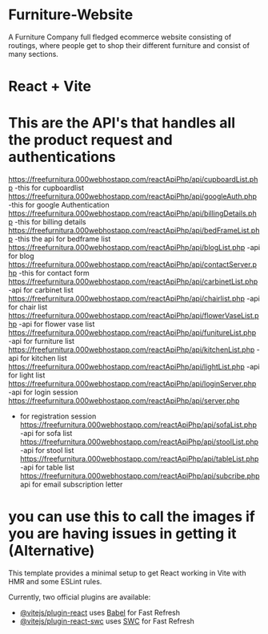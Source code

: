 # Furniture-Website

A Furniture Company full fledged ecommerce website consisting of routings, where people get to shop their different furniture and consist of many sections.

# React + Vite

# This are the API's that handles all the product request and authentications

https://freefurnitura.000webhostapp.com/reactApiPhp/api/cupboardList.php
-this for cupboardlist
https://freefurnitura.000webhostapp.com/reactApiPhp/api/googleAuth.php
-this for google Authentication
https://freefurnitura.000webhostapp.com/reactApiPhp/api/billingDetails.php
-this for billing details
https://freefurnitura.000webhostapp.com/reactApiPhp/api/bedFrameList.php
-this the api for bedframe list
https://freefurnitura.000webhostapp.com/reactApiPhp/api/blogList.php
-api for blog
https://freefurnitura.000webhostapp.com/reactApiPhp/api/contactServer.php
-this for contact form
https://freefurnitura.000webhostapp.com/reactApiPhp/api/carbinetList.php
-api for carbinet list
https://freefurnitura.000webhostapp.com/reactApiPhp/api/chairlist.php
-api for chair list
https://freefurnitura.000webhostapp.com/reactApiPhp/api/flowerVaseList.php
-api for flower vase list
https://freefurnitura.000webhostapp.com/reactApiPhp/api/funitureList.php
-api for furniture list
https://freefurnitura.000webhostapp.com/reactApiPhp/api/kitchenList.php
-api for kitchen list
https://freefurnitura.000webhostapp.com/reactApiPhp/api/lightList.php
-api for light list
https://freefurnitura.000webhostapp.com/reactApiPhp/api/loginServer.php
-api for login session
https://freefurnitura.000webhostapp.com/reactApiPhp/api/server.php

- for registration session
  https://freefurnitura.000webhostapp.com/reactApiPhp/api/sofaList.php
  -api for sofa list
  https://freefurnitura.000webhostapp.com/reactApiPhp/api/stoolList.php
  -api for stool list
  https://freefurnitura.000webhostapp.com/reactApiPhp/api/tableList.php
  -api for table list
  https://freefurnitura.000webhostapp.com/reactApiPhp/api/subcribe.php
  api for email subscription letter

# you can use this to call the images if you are having issues in getting it (Alternative)

<!-- <img src={`https://freefurnitura.000webhostapp.com/reactApiPhp/images/${items.image}`} height={30} width={40} alt={items.name} /> -->

<!-- ------------------------------------------------------------------------------------------------------ -->

This template provides a minimal setup to get React working in Vite with HMR and some ESLint rules.

Currently, two official plugins are available:

- [@vitejs/plugin-react](https://github.com/vitejs/vite-plugin-react/blob/main/packages/plugin-react/README.md) uses [Babel](https://babeljs.io/) for Fast Refresh
- [@vitejs/plugin-react-swc](https://github.com/vitejs/vite-plugin-react-swc) uses [SWC](https://swc.rs/) for Fast Refresh
